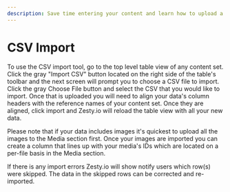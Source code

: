 ```yaml
---
description: Save time entering your content and learn how to upload a CSV.
---
```


# CSV Import

To use the CSV import tool, go to the top level table view of any content set. Click the gray "Import CSV" button located on the right side of the table's toolbar and the next screen will prompt you to choose a CSV file to import. Click the gray Choose File button and select the CSV that you would like to import. Once that is uploaded you will need to align your data's column headers with the reference names of your content set. Once they are aligned, click import and Zesty.io will reload the table view with all your new data.

Please note that if your data includes images it's quickest to upload all the images to the Media section first. Once your images are imported you can create a column that lines up with your media's IDs which are located on a per-file basis in the Media section.

If there is any import errors Zesty.io will show notify users which row\(s\) were skipped. The data in the skipped rows can be corrected and re-imported.

